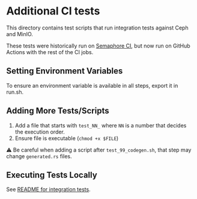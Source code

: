 # Additional CI tests

This directory contains test scripts that run integration tests against
Ceph and MinIO.

These tests were historically run on [Semaphore CI](https://semaphoreci.com),
but now run on GitHub Actions with the rest of the CI jobs.

## Setting Environment Variables

To ensure an environment variable is available in all steps, export it in run.sh.

## Adding More Tests/Scripts

1. Add a file that starts with `test_NN_` where `NN` is a number that decides the execution order.
2. Ensure file is executable (`chmod +x $FILE`)

:warning: Be careful when adding a script after `test_99_codegen.sh`, that step may change
`generated.rs` files.

## Executing Tests Locally

See [README for integration tests](/integration_tests/README.md).
